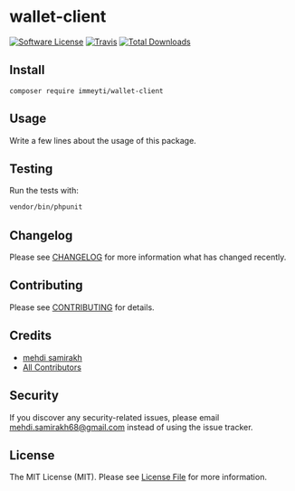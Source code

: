 # wallet-client

[![Software License](https://img.shields.io/badge/license-MIT-brightgreen.svg?style=flat-square)](LICENSE.md)
[![Travis](https://img.shields.io/travis/immeyti/wallet-client.svg?style=flat-square)]()
[![Total Downloads](https://img.shields.io/packagist/dt/immeyti/wallet-client.svg?style=flat-square)](https://packagist.org/packages/immeyti/wallet-client)

## Install
`composer require immeyti/wallet-client`

## Usage
Write a few lines about the usage of this package.

## Testing
Run the tests with:

``` bash
vendor/bin/phpunit
```

## Changelog
Please see [CHANGELOG](CHANGELOG.md) for more information what has changed recently.

## Contributing
Please see [CONTRIBUTING](CONTRIBUTING.md) for details.

## Credits

- [mehdi samirakh](https://github.com/immeyti)
- [All Contributors](https://github.com/immeyti/wallet-client/contributors)

## Security
If you discover any security-related issues, please email mehdi.samirakh68@gmail.com instead of using the issue tracker.

## License
The MIT License (MIT). Please see [License File](/LICENSE.md) for more information.